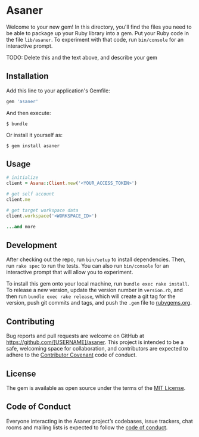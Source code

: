 # Asaner

Welcome to your new gem! In this directory, you'll find the files you need to be able to package up your Ruby library into a gem. Put your Ruby code in the file `lib/asaner`. To experiment with that code, run `bin/console` for an interactive prompt.

TODO: Delete this and the text above, and describe your gem

## Installation

Add this line to your application's Gemfile:

```ruby
gem 'asaner'
```

And then execute:

    $ bundle

Or install it yourself as:

    $ gem install asaner

## Usage

```ruby
# initialize
client = Asana::Client.new('<YOUR_ACCESS_TOKEN>')

# get self account
client.me

# get target workspace data
client.workspace('<WORKSPACE_ID>')

...and more
```

## Development

After checking out the repo, run `bin/setup` to install dependencies. Then, run `rake spec` to run the tests. You can also run `bin/console` for an interactive prompt that will allow you to experiment.

To install this gem onto your local machine, run `bundle exec rake install`. To release a new version, update the version number in `version.rb`, and then run `bundle exec rake release`, which will create a git tag for the version, push git commits and tags, and push the `.gem` file to [rubygems.org](https://rubygems.org).

## Contributing

Bug reports and pull requests are welcome on GitHub at https://github.com/[USERNAME]/asaner. This project is intended to be a safe, welcoming space for collaboration, and contributors are expected to adhere to the [Contributor Covenant](http://contributor-covenant.org) code of conduct.

## License

The gem is available as open source under the terms of the [MIT License](https://opensource.org/licenses/MIT).

## Code of Conduct

Everyone interacting in the Asaner project’s codebases, issue trackers, chat rooms and mailing lists is expected to follow the [code of conduct](https://github.com/[USERNAME]/asaner/blob/master/CODE_OF_CONDUCT.md).
